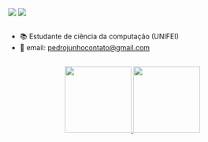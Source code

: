 

<div> 
  <a href="https://instagram.com/PedroJ_Silveira" target="_blank"><img src="https://img.shields.io/badge/-Instagram-%23E4405F?style=for-the-badge&logo=instagram&logoColor=white" target="_blank"></a>
  <a href="linkedin.com/in/pedro-junho-silveira-403485242/"><img src="https://img.shields.io/badge/linkedin-%230077B5.svg?style=for-the-badge&logo=linkedin&logoColor=white"></a>
</div>

##
- 📚 Estudante de ciência da computação (UNIFEI)
- 💌 email: pedrojunhocontato@gmail.com
##

<div align="center">
  <a href="https://github.com/PedroJSilveira">
  <img height="135em" src="https://github-readme-stats.vercel.app/api?username=PedroJSilveira&show_icons=true&theme=dark&include_all_commits=true&count_private=true"/>
  <img height="135em" src="https://github-readme-stats.vercel.app/api/top-langs/?username=PedroJSilveira&layout=compact&langs_count=7&theme=dark"/>
</div>
  
##
